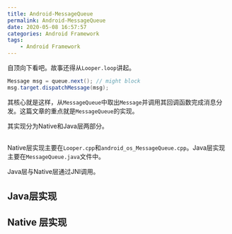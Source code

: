 ```yaml
---
title: Android-MessageQueue
permalink: Android-MessageQueue
date: 2020-05-08 16:57:57
categories: Android Framework
tags: 
    - Android Framework
---
```






自顶向下看吧。故事还得从`Looper.loop`讲起。

```java
Message msg = queue.next(); // might block
msg.target.dispatchMessage(msg);
```

其核心就是这样，从`MessageQueue`中取出`Message`并调用其回调函数完成消息分发。这篇文章的重点就是`MessageQueue`的实现。

其实现分为Native和Java层两部分。

## 

Native层实现主要在`Looper.cpp`和`android_os_MessageQueue.cpp`。Java层实现主要在`MessageQueue.java`文件中。

Java层与Native层通过JNI调用。





## Java层实现







## Native 层实现


